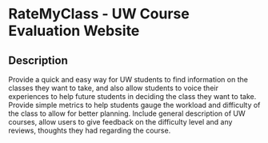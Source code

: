 # RateMyClass - UW Course Evaluation Website

## Description
Provide a quick and easy way for UW students to find information on the classes they want to take, and also allow students to voice their experiences to help future students in deciding the class they want to take. Provide simple metrics to help students gauge the workload and difficulty of the class to allow for better planning.
Include general description of UW courses, allow users to give feedback on the difficulty level and any reviews, thoughts they had regarding the course.
